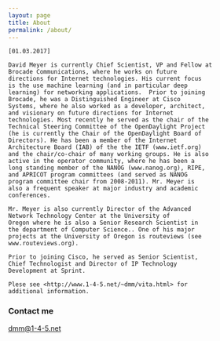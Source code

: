 ```yaml
---
layout: page
title: About
permalink: /about/
---
```


	[01.03.2017]

	David Meyer is currently Chief Scientist, VP and Fellow at
	Brocade Communications, where he works on future
	directions for Internet technologies. His current focus
	is the use machine learning (and in particular deep
	learning) for networking applications.  Prior to joining
	Brocade, he was a Distinguished Engineer at Cisco
	Systems, where he also worked as a developer, architect,
	and visionary on future directions for Internet
	technologies. Most recently he served as the chair of the
	Technical Steering Committee of the OpenDaylight Project
	(he is currently the Chair of the OpenDaylight Board of
	Directors). He has been a member of the Internet
	Architecture Board (IAB) of the the IETF (www.ietf.org)
	and the chair/co-chair of many working groups. He is also
	active in the operator community, where he has been a
	long standing member of the NANOG (www.nanog.org), RIPE,
	and APRICOT program committees (and served as NANOG
	program committee chair from 2008-2011). Mr. Meyer is
	also a frequent speaker at major industry and academic
	conferences. 

	Mr. Meyer is also currently Director of the Advanced
	Network Technology Center at the University of
	Oregon where he is also a Senior Research Scientist in
	the department of Computer Science.. One of his major
	projects at the University of Oregon is routeviews (see
	www.routeviews.org). 

	Prior to joining Cisco, he served as Senior Scientist,
	Chief Technologist and Director of IP Technology
	Development at Sprint. 

	Plese see <http://www.1-4-5.net/~dmm/vita.html> for
	additional information.


### Contact me

[dmm@1-4-5.net](mailto:dmm@1-4-5.net)


